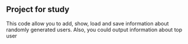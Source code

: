 ## Project for study

This code allow you to add, show, load and save information about randomly generated 
users. Also, you could output information about top user